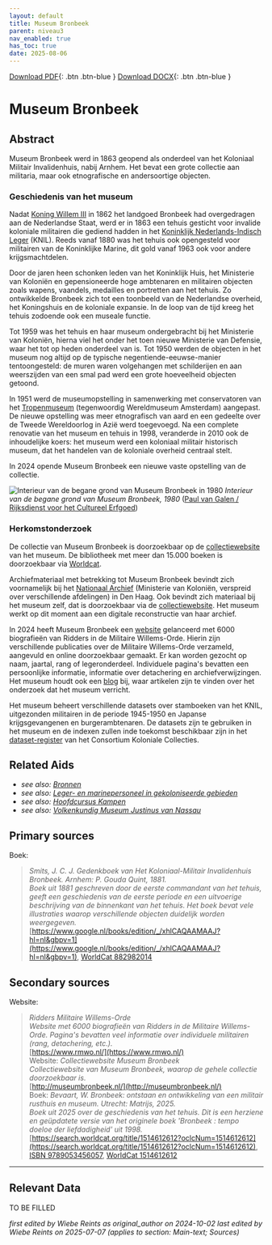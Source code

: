```yaml
---
layout: default
title: Museum Bronbeek
parent: niveau3
nav_enabled: true
has_toc: true
date: 2025-08-06
--- 
```



[Download PDF](https://raw.githubusercontent.com/colonial-heritage/research-guides-dev/refs/heads/main/EXPORTS/PDF/niveau3/Dutch/Bronbeek.pdf){: .btn .btn-blue }     [Download DOCX](https://raw.githubusercontent.com/colonial-heritage/research-guides-dev/refs/heads/main/EXPORTS/DOCX/niveau3/Dutch/Bronbeek.docx){: .btn .btn-blue }


# Museum Bronbeek


## Abstract

Museum Bronbeek werd in 1863 geopend als onderdeel van het Koloniaal Militair Invalidenhuis, nabij Arnhem. Het bevat een grote collectie aan militaria, maar ook etnografische en andersoortige objecten.

### Geschiedenis van het museum

Nadat [Koning Willem III](http://www.wikidata.org/entity/Q125649) in 1862 het landgoed Bronbeek had overgedragen aan de Nederlandse Staat, werd er in 1863 een tehuis gesticht voor invalide koloniale militairen die gediend hadden in het [Koninklijk Nederlands-Indisch Leger](http://www.wikidata.org/entity/Q523553) (KNIL). Reeds vanaf 1880 was het tehuis ook opengesteld voor militairen van de Koninklijke Marine, dit gold vanaf 1963 ook voor andere krijgsmachtdelen. 

Door de jaren heen schonken leden van het Koninklijk Huis, het Ministerie van Koloniën en gepensioneerde hoge ambtenaren en militairen objecten zoals wapens, vaandels, medailles en portretten aan het tehuis. Zo ontwikkelde Bronbeek zich tot een toonbeeld van de Nederlandse overheid, het Koningshuis en de koloniale expansie. In de loop van de tijd kreeg het tehuis zodoende ook een museale functie.

Tot 1959 was het tehuis en haar museum ondergebracht bij het Ministerie van Koloniën, hierna viel het onder het toen nieuwe Ministerie van Defensie, waar het tot op heden onderdeel van is. Tot 1950 werden de objecten in het museum nog altijd op de typische negentiende-eeuwse-manier tentoongesteld: de muren waren volgehangen met schilderijen en aan weerszijden van een smal pad werd een grote hoeveelheid objecten getoond. 

In 1951 werd de museumopstelling in samenwerking met conservatoren van het [Tropenmuseum]( https://app.colonialcollections.nl/nl/research-aids/https%3A%2F%2Fn2t%252Enet%2Fark%3A%2F27023%2Fba9397040f2cf7f618e2180fb6c90208) (tegenwoordig Wereldmuseum Amsterdam) aangepast. De nieuwe opstelling was meer etnografisch van aard en een gedeelte over de Tweede Wereldoorlog in Azië werd toegevoegd. Na een complete renovatie van het museum en tehuis in 1998, veranderde in 2010 ook de inhoudelijke koers: het museum werd een koloniaal militair historisch museum, dat het handelen van de koloniale overheid centraal stelt. 

In 2024 opende Museum Bronbeek een nieuwe vaste opstelling van de collectie.

![Interieur van de begane grond van Museum Bronbeek in 1980](https://upload.wikimedia.org/wikipedia/commons/2/26/Invalidenhuis_Bronbeek%2C_interieur_begane_grond_-_Arnhem_-_20025043_-_RCE.jpg)
_Interieur van de begane grond van Museum Bronbeek, 1980_ ([Paul van Galen / Rijksdienst voor het Cultureel Erfgoed](https://commons.wikimedia.org/wiki/File:Invalidenhuis_Bronbeek,_interieur_begane_grond_-_Arnhem_-_20025043_-_RCE.jpg))    

### Herkomstonderzoek

De collectie van Museum Bronbeek is doorzoekbaar op de [collectiewebsite](http://museumbronbeek.nl/) van het museum. De bibliotheek met meer dan 15.000 boeken is doorzoekbaar via [Worldcat](https://mindef.on.worldcat.org/discovery).

Archiefmateriaal met betrekking tot Museum Bronbeek bevindt zich voornamelijk bij het [Nationaal Archief](https://www.nationaalarchief.nl/onderzoeken) (Ministerie van Koloniën, verspreid over verschillende afdelingen) in Den Haag. Ook bevindt zich materiaal bij het museum zelf, dat is doorzoekbaar via de [collectiewebsite]( www.museumbronbeek.nl). Het museum werkt op dit moment aan een digitale reconstructie van haar archief.

In 2024 heeft Museum Bronbeek een [website](http://www.rmwo.nl/) gelanceerd met 6000 biografieën van Ridders in de Militaire Willems-Orde. Hierin zijn verschillende publicaties over de Militaire Willems-Orde verzameld, aangevuld en online doorzoekbaar gemaakt. Er kan worden gezocht op naam, jaartal, rang of legeronderdeel. Individuele pagina's bevatten een persoonlijke informatie, informatie over detachering en archiefverwijzingen. Het museum houdt ook een [blog]( http://www.museumbronbeekblog.nl) bij, waar artikelen zijn te vinden over het onderzoek dat het museum verricht.

Het museum beheert verschillende datasets over stamboeken van het KNIL, uitgezonden militairen in de periode 1945-1950 en Japanse krijgsgevangenen en burgerambtenaren. De datasets zijn te gebruiken in het museum en de indexen zullen inde toekomst beschikbaar zijn in het [dataset-register]( https://datasets.colonialcollections.nl/en/datasets) van het Consortium Koloniale Collecties.


## Related Aids

 - _see also: [Bronnen](niveau1/Dutch/Sources_20240425.yml)_  
 - _see also: [Leger- en marinepersoneel in gekoloniseerde gebieden](niveau2/Dutch/MilitaryAndNavy_20240326.yml)_  
 - _see also: [Hoofdcursus Kampen](niveau3/Dutch/HoofdcursusKampen_20250428.yml)_  
 - _see also: [Volkenkundig Museum Justinus van Nassau](niveau3/Dutch/JustinusNassau_20250225.yml)_  

## Primary sources

Boek:
  > *Smits, J. C. J. Gedenkboek van Het Koloniaal-Militair Invalidenhuis Bronbeek. Arnhem: P. Gouda Quint, 1881.*  
> _Boek uit 1881 geschreven door de eerste commandant van het tehuis, geeft een geschiedenis van de eerste periode en een uitvoerige beschrijving van de binnenkant van het tehuis. Het boek bevat vele illustraties waarop verschillende objecten duidelijk worden weergegeven._  
> [https://www.google.nl/books/edition/_/xhlCAQAAMAAJ?hl=nl&gbpv=1](https://www.google.nl/books/edition/_/xhlCAQAAMAAJ?hl=nl&gbpv=1), [WorldCat 882982014](https://search.worldcat.org/title/882982014)  
## Secondary sources

Website:
  > *Ridders Militaire Willems-Orde*  
> _Website met 6000 biografieën van Ridders in de Militaire Willems-Orde. Pagina's bevatten veel informatie over individuele militairen (rang, detachering, etc.)._  
> [https://www.rmwo.nl/](https://www.rmwo.nl/)  
Website:
  > *Collectiewebsite Museum Bronbeek*  
> _Collectiewebsite van Museum Bronbeek, waarop de gehele collectie doorzoekbaar is._  
> [http://museumbronbeek.nl/](http://museumbronbeek.nl/)  
Boek:
  > *Bevaart, W. Bronbeek: ontstaan en ontwikkeling van een militair rusthuis en museum. Utrecht: Matrijs, 2025.*  
> _Boek uit 2025 over de geschiedenis van het tehuis. Dit is een herziene en geüpdatete versie van het originele boek 'Bronbeek : tempo doeloe der liefdadigheid' uit 1998._  
> [https://search.worldcat.org/title/1514612612?oclcNum=1514612612](https://search.worldcat.org/title/1514612612?oclcNum=1514612612), [ISBN 9789053456057](https://isbnsearch.org/isbn/9789053456057), [WorldCat 1514612612](https://search.worldcat.org/title/1514612612)  


---
## Relevant Data 
TO BE FILLED

_first edited by Wiebe Reints as original_author on 2024-10-02_
_last edited by Wiebe Reints  on 2025-07-07
        (applies to section: Main-text; Sources)_
        